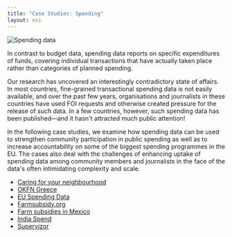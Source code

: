 ```yaml
---
title: "Case Studies: Spending"
layout: osi
---
```


![Spending data](http://i.imgur.com/eXUlwMe.png)

In contrast to budget data, spending data reports on specific expenditures of funds, covering individual transactions that have actually taken place rather than categories of planned spending.

Our research has uncovered an interestingly contradictory state of affairs. In most countries, fine-grained transactional spending data is not easily available, and over the past few years, organisations and journalists in these countries have used FOI requests and otherwise created pressure for the release of such data. In a few countries, however, such spending data has been published—and it hasn't attracted much public attention!

In the following case studies, we examine how spending data can be used to strengthen community participation in public spending as well as to increase accountability on some of the biggest spending programmes in the EU. The cases also deal with the challenges of enhancing uptake of spending data among community members and journalists in the face of the data's often intimidating complexity and scale.

* [Caring for your neighbourhood](./caring-for-my-neighbourhood/)
* [OKFN Greece](./okfn-greece/)
* [EU Spending Data](./eu-spending-data/)
* [Farmsubsidy.org](./farmsubsidy/)
* [Farm subsidies in Mexico](./farm-subsidies-mexico/)
* [India Spend](./india-spend/)
* [Supervizor](./supervizor/)

